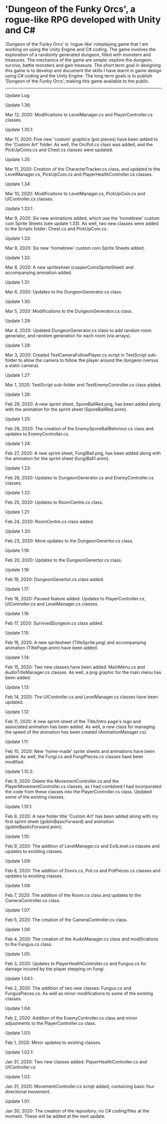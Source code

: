 # 'Dungeon of the Funky Orcs', a rogue-like RPG developed with Unity and C#

‘Dungeon of the Funky Orcs’ is ‘rogue-like’ roleplaying game that I am working on using the Unity Engine and C# coding.  The game involves the exploration of a randomly generated dungeon, filled with monsters and treasures.  The mechanics of the game are simple: explore the dungeon, survive, battle monsters and gain treasure.  The short term goal in designing this game is to develop and document the skills I have learnt in game design using C# coding and the Unity Engine.  The long term goals is to publish ‘Dungeon of the Funky Orcs’; making this game available to the public.


--------------------------------------------------------------------------------------------------------------------------
Update Log:


Update 1.36:

Mar 12, 2020: Modifications to LevelManager.cs and PlayerController.cs classes.


Update 1.35.1:

Mar 11, 2020: Five new 'custom' graphics (pot pieces) have been added to the 'Custom Art' folder.  As well, the OrcPot.cs class was added, and the PickUpCoins.cs and Chest.cs classes were updated.

Update 1.35:

Mar 11, 2020: Creation of the CharacterTracker.cs class, and updated to the LevelManager.cs, PickUpCoin.cs and PlayerHealthController.cs classes.


Update 1.34:

Mar 10, 2020: Modificaitons to LevelManager.cs, PickUpCoin.cs and UIController.cs classes.

Update 1.33.1:

Mar 9, 2020: Six new animations added, which use the 'homebrew' custom coin Sprite Sheets (see update 1.33).  As well, two new classes were added to the Scripts folder: Chest.cs and PickUpCoin.cs.

Update 1.33:

Mar 9, 2020: Six new 'homebrew' custom coin Sprite Sheets added.


Update 1.32:

Mar 8, 2020: A new spritesheet (copperCoinsSpriteSheet) and accompanying animation added.

Update 1.31:

Mar 6, 2020: Updates to the DungeonGenerator.cs class.

Update 1.30:

Mar 5, 2020: Modifications to the DungeonGenerator.cs class.

Update 1.29:

Mar 4, 2020: Updated DungeonGenerator.cs class to add random room generator, and random generation for each room (via arrays).

Update 1.28:

Mar 3, 2020: Created TestCameraFollowPlayer.cs script in TestScript sub-folder to allow the camera to follow the player around the dungeon (versus a static camera).

Update 1.27:

Mar 1, 2020: TestScript sub-folder and TestEnemyController.cs class added.

Update 1.26:

Feb 29, 2020: A new sprint sheet, SporeBallRed.png, has been added along with the animation for the sprint sheet (SporeBallRed.anim).

Update 1.25:

Feb 28, 2020: The creation of the EnemySporeBallBehviour.cs class and updates to EnemyController.cs.

Update 1.24:

Feb 27, 2020: A new sprint sheet, FungiBall.png, has been added along with the animation for the sprint sheet (fungiBall1.anim).

Update 1.23:

Feb 26, 2020: Updates to DungeonGenerator.cs and EnemyController.cs classes.

Update 1.22:

Feb 25, 2020: Updates to RoomCentre.cs class.

Update 1.21:

Feb 24, 2020: RoomCentre.cs class added.

Update 1.20:

Feb 23, 2020: More updates to the DungeonGenertor.cs class.

Update 1.19:

Feb 20, 2020: Updates to the DungeonGenertor.cs class.

Update 1.18:

Feb 19, 2020: DungeonGenertor.cs class added.

Update 1.17:

Feb 18, 2020: Paused feature added. Updates to PlayerController.cs, UIController.cs and LevelManager.cs classes.



Update 1.16:

Feb 17, 2020: SurvivedDungeon.cs class added.


Update 1.15:

Feb 16, 2020: A new spritesheet (TitleSprite.png) and accompanying animation (TitlePage.anim) have been added.

Update 1.14:

Feb 15, 2020: Two new classes have been added: MainMenu.cs and AudioTitleManager.cs classes.  As well, a png graphic for the main menu has been added.

Update 1.13:

Feb 14, 2020: The UIController.cs and LevelManager.cs classes have been updated.

Update 1.12:

Feb 11, 2020: A new sprint-sheet of the Title/Intro page's logo and associated animation has been added.  As well, a new class for managing the speed of the animation has been created (AnimationManager.cs).

Update 1.11:

Feb 10, 2020: New 'home-made' sprite sheets and animations have been added.  As well, the Fungi.cs and FungiPieces.cs classes have been modified.

Update 1.10.2:

Feb 9, 2020: Delete the MovementController.cs and the PlayerMovementController.cs classes, as I had combined I had incorporated the code from these classes into the PlayerController.cs class.  Updated some of the existing classes.

Update 1.10.1:

Feb 9, 2020: A new folder title 'Custom Art' has been added along with my first sprint sheet (goblinBasicForward) and animation (goblinBasticForward.anim).

Update 1.10:

Feb 9, 2020: The addition of LevelManager.cs and ExitLevel.cs classes and updates to exisiting classes.

Update 1.09:

Feb 8, 2020: The addition of Doors.cs, Pot.cs and PotPieces.cs classes and updates to exisiting classes.

Update 1.08:

Feb 7, 2020: The addition of the Room.cs class and updates to the CameraController.cs class.

Update 1.07:

Feb 5, 2020: The creation of the CameraController.cs class.


Update 1.06:

Feb 4, 2020: The creation of the AudioManager.cs class and modifications to the Fungus.cs class.


Update 1.05:

Feb 3, 2020: Updates to PlayerHealthController.cs and Fungus.cs for damage incured by the player stepping on fungi.


Update 1.04.1:

Feb 2, 2020: The addition of two new classes: Fungus.cs and FungusPieces.cs.  As well as minor modifications to some of the     existing classes.


Update 1.04:

Feb 2, 2020: Addition of the EnemyController.cs class and minor adjustments to the PlayerController.cs class.


Update 1.03:

Feb 1, 2020: Minor updates to existing classes.


Update 1.02.1:

Jan 31, 2020: Two new classes added: PlayerHealthController.cs and UIController.cs


Update 1.02:

Jan 31, 2020: MovementController.cs script added, containing basic four directional movement.


Update 1.01:

Jan 30, 2020: The creation of the repository; no C# coding/files at the moment.  These will be added at the next update.
